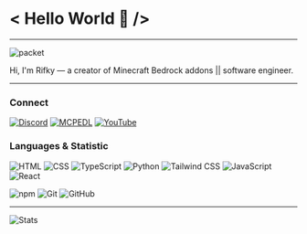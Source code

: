 # < Hello World 👋 />
---

![packet](https://github.com/nperma/Example_Script/assets/129764133/f52f772f-8a9d-4a6d-a14e-c5045b2d74e3)

Hi, I'm Rifky — a creator of Minecraft Bedrock addons || software engineer.

---

### Connect

[![Discord](https://img.shields.io/badge/Discord-000000?style=for-the-badge&logo=discord&logoColor=white)](https://discord.com/invite/Kc7ujQqU)
[![MCPEDL](https://img.shields.io/badge/MCPEDL-000000?style=for-the-badge&logo=minecraft&logoColor=white)](https://mcpedl.com/user/shenzy_/)
[![YouTube](https://img.shields.io/badge/YouTube-000000?style=for-the-badge&logo=youtube&logoColor=white)](https://www.youtube.com/@shenzymc)

### Languages & Statistic

![HTML](https://img.shields.io/badge/HTML-333?style=for-the-badge&logo=html5&logoColor=white)
![CSS](https://img.shields.io/badge/CSS-333?style=for-the-badge&logo=css3&logoColor=white)
![TypeScript](https://img.shields.io/badge/TypeScript-333?style=for-the-badge&logo=typescript&logoColor=white)
![Python](https://img.shields.io/badge/Python-333?style=for-the-badge&logo=python&logoColor=white)
![Tailwind CSS](https://img.shields.io/badge/Tailwind_CSS-333?style=for-the-badge&logo=tailwind-css&logoColor=white)
![JavaScript](https://img.shields.io/badge/JavaScript-333?style=for-the-badge&logo=javascript&logoColor=white)
![React](https://img.shields.io/badge/React-333?style=for-the-badge&logo=react&logoColor=white)

![npm](https://img.shields.io/badge/npm-333?style=for-the-badge&logo=npm&logoColor=white)
![Git](https://img.shields.io/badge/Git-333?style=for-the-badge&logo=git&logoColor=white)
![GitHub](https://img.shields.io/badge/GitHub-333?style=for-the-badge&logo=github&logoColor=white)

---

![Stats](https://github-readme-stats.vercel.app/api?username=rifkyap&theme=transparent)